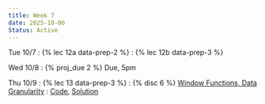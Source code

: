 ```yaml
---
title: Week 7
date: 2025-10-06
Status: Active
---
```


Tue 10/7
: {% lec 12a data-prep-2 %}
: {% lec 12b data-prep-3 %}


Wed 10/8
: {% proj_due 2 %} Due, 5pm

Thu 10/9
: {% lec 13 data-prep-3 %}
: {% disc 6 %} [Window Functions, Data Granularity](https://drive.google.com/file/d/1k5CmTywPUJMSNGnQU2Ae0VruGHbvfuDy/view?usp=sharing)
  : [Code](http://data101.datahub.berkeley.edu/hub/user-redirect/git-pull?repo=https%3A%2F%2Fgithub.com%2Fcal-data-eng%2Ffa25-materials&urlpath=tree%2Ffa25-materials%2Fdisc%2Fdisc06%2Fdisc06.ipynb&branch=main), [Solution](https://drive.google.com/file/d/1FXfqLvwsdWlRFmLBwj5qElYs20eyQ_TJ/view?usp=sharing)

